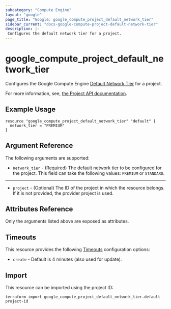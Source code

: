 ```yaml
---
subcategory: "Compute Engine"
layout: "google"
page_title: "Google: google_compute_project_default_network_tier"
sidebar_current: "docs-google-compute-project-default-network-tier"
description: |-
 Configures the default network tier for a project.
---
```


# google\_compute\_project\_default\_network\_tier

Configures the Google Compute Engine
[Default Network Tier](https://cloud.google.com/network-tiers/docs/using-network-service-tiers#setting_the_tier_for_all_resources_in_a_project)
for a project.

For more information, see,
[the Project API documentation](https://cloud.google.com/compute/docs/reference/rest/v1/projects/setDefaultNetworkTier).

## Example Usage

```hcl
resource "google_compute_project_default_network_tier" "default" {
  network_tier = "PREMIUM"
}
```

## Argument Reference

The following arguments are supported:

* `network_tier` - (Required) The default network tier to be configured for the project.
   This field can take the following values: `PREMIUM` or `STANDARD`.

- - -

* `project` - (Optional) The ID of the project in which the resource belongs. If it
    is not provided, the provider project is used.

## Attributes Reference

Only the arguments listed above are exposed as attributes.

## Timeouts

This resource provides the following
[Timeouts](/docs/configuration/resources.html#timeouts) configuration options:

- `create` - Default is 4 minutes (also used for update).

## Import

This resource can be imported using the project ID:

`terraform import google_compute_project_default_network_tier.default project-id`
